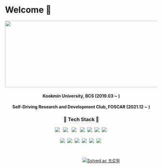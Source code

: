 # Welcome 👋

<p align="center">
<img src=https://github.com/jeongahn/jeongahn/assets/54920329/7127f384-c77b-47a6-aaa9-5de4d4d7e983 width=650 height=220>
</p>
<div align="center">
  <h4>Kookmin University, BCS (2019.03 ~ )</h4>   
  <h4>Self-Driving Research and Development Club, FOSCAR (2021.12 ~ )</h4>
</div>
<h3 align="center">💪 Tech Stack 💪</h3>

<p align="center"? Techs that I've used at least once </p>

<p align="center">
 <img src="https://img.shields.io/badge/Python-3766AB?style=for-the-badge&logo=Python&logoColor=white"/> &nbsp;
 <img src="https://img.shields.io/badge/Java-007396?style=for-the-badge&logo=Java&logoColor=white"/> &nbsp; 
 <img src="https://img.shields.io/badge/C++-00599C?style=for-the-badge&logo=cplusplus&logoColor=white"/> &nbsp;
 <img src="https://img.shields.io/badge/Mysql-FCC624?style=for-the-badge&logo=Mysql&logoColor=white"/>&nbsp; 
 <img src="https://img.shields.io/badge/C-A8B9CC?style=for-the-badge&logo=c&logoColor=white"/>&nbsp;                               
 <img src="https://img.shields.io/badge/Flutter-02569B?style=for-the-badge&logo=Flutter&logoColor=white"/>&nbsp;
 <img src="https://img.shields.io/badge/Dart-0175C2?style=for-the-badge&logo=Dart&logoColor=white">&nbsp;
 <br /> <br />
 <img src="https://img.shields.io/badge/ROS-22314E?style=for-the-badge&logo=ROS&logoColor=white">&nbsp;
 <img src="https://img.shields.io/badge/TS-3178C6?style=for-the-badge&logo=TypeScript&logoColor=white">&nbsp;
 <img src="https://img.shields.io/badge/JS-F7DF1E?style=for-the-badge&logo=JavaScript&logoColor=white">&nbsp;
 <img src="https://img.shields.io/badge/React-61DAFB?style=for-the-badge&logo=React&logoColor=white">&nbsp;
 <img src="https://img.shields.io/badge/Node.js-339933?style=for-the-badge&logo=Node.js&logoColor=white">&nbsp;
 <img src="https://img.shields.io/badge/Mongo-47A248?style=for-the-badge&logo=MongoDB&logoColor=white">&nbsp;
 <br />
<p/>
 
<br />

&nbsp;&nbsp;&nbsp;&nbsp;&nbsp;&nbsp;&nbsp;&nbsp;&nbsp;&nbsp;&nbsp;&nbsp;&nbsp;&nbsp;&nbsp;&nbsp;&nbsp;&nbsp;&nbsp;&nbsp;&nbsp;&nbsp;&nbsp;&nbsp;&nbsp;&nbsp;&nbsp;&nbsp;&nbsp;&nbsp;&nbsp;&nbsp;&nbsp;&nbsp;&nbsp;&nbsp;&nbsp;&nbsp;&nbsp;&nbsp;&nbsp;&nbsp;&nbsp;&nbsp;&nbsp;&nbsp;&nbsp;&nbsp;&nbsp;&nbsp;&nbsp;&nbsp;&nbsp;&nbsp;&nbsp;&nbsp;&nbsp;&nbsp;&nbsp;&nbsp;&nbsp;&nbsp;&nbsp;&nbsp;&nbsp;[![Solved.ac 프로필](http://mazassumnida.wtf/api/v2/generate_badge?boj=inetty)](https://solved.ac/inetty)   
